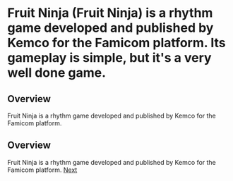 # Fruit Ninja (Fruit Ninja) is a rhythm game developed and published by Kemco for the Famicom platform. Its gameplay is simple, but it's a very well done game.

## Overview

Fruit Ninja is a rhythm game developed and published by Kemco for the Famicom platform.

## Overview

Fruit Ninja is a rhythm game developed and published by Kemco for the Famicom platform.
[Next](399.md)